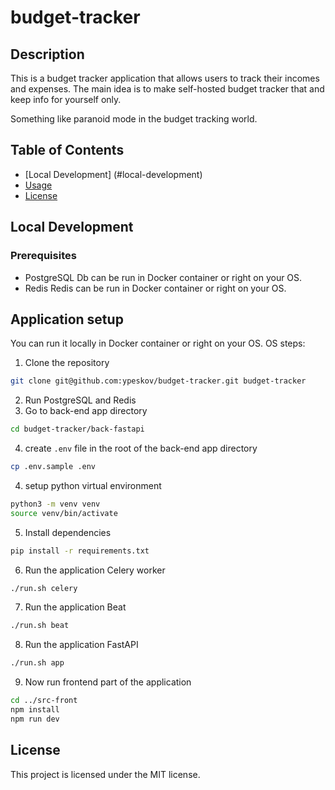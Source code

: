 # budget-tracker

## Description
This is a budget tracker application that allows users to track their incomes and expenses.
The main idea is to make self-hosted budget tracker that and keep info for yourself only.

Something like paranoid mode in the budget tracking world.

## Table of Contents
- [Local Development] (#local-development)
- [Usage](#usage)
- [License](#license)

## Local Development

### Prerequisites
- PostgreSQL
Db can be run in Docker container or right on your OS.
- Redis
Redis can be run in Docker container or right on your OS.


## Application setup
You can run it locally in Docker container or right on your OS.
OS steps:
1. Clone the repository
```bash
git clone git@github.com:ypeskov/budget-tracker.git budget-tracker
``` 
2. Run PostgreSQL and Redis
3. Go to back-end app directory
```bash
cd budget-tracker/back-fastapi
```
4. create `.env` file in the root of the back-end app directory
```bash
cp .env.sample .env
```
4. setup python virtual environment
```bash
python3 -m venv venv
source venv/bin/activate
```
5. Install dependencies
```bash
pip install -r requirements.txt
```
6. Run the application Celery worker
```bash
./run.sh celery
```
7. Run the application Beat
```bash
./run.sh beat
```
8. Run the application FastAPI
```bash
./run.sh app
```
9. Now run frontend part of the application
```bash
cd ../src-front
npm install
npm run dev
```

## License
This project is licensed under the MIT license.

